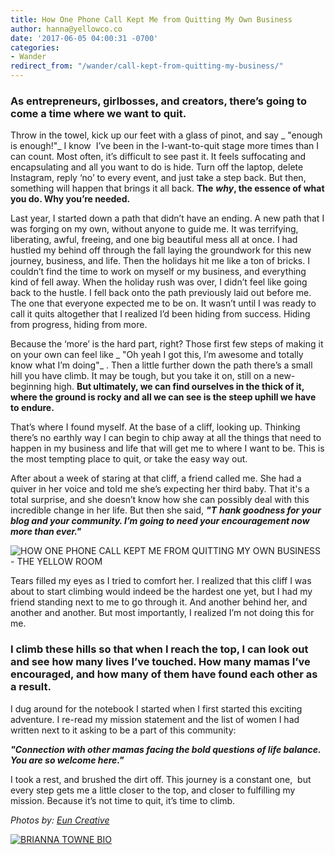 ```yaml
---
title: How One Phone Call Kept Me from Quitting My Own Business
author: hanna@yellowco.co
date: '2017-06-05 04:00:31 -0700'
categories:
- Wander
redirect_from: "/wander/call-kept-from-quitting-my-business/"
---
```


### **As entrepreneurs, girlbosses, and creators, there’s going to come a time where we want to quit.**

Throw in the towel, kick up our feet with a glass of pinot, and say _ "enough is enough!"_ I know  I’ve been in the I-want-to-quit stage more times than I can count. Most often, it’s difficult to see past it. It feels suffocating and encapsulating and all you want to do is hide. Turn off the laptop, delete Instagram, reply ‘no’ to every event, and just take a step back. But then, something will happen that brings it all back. **The** **_why_, the essence of what you do. Why you’re needed.**

Last year, I started down a path that didn’t have an ending. A new path that I was forging on my own, without anyone to guide me. It was terrifying, liberating, awful, freeing, and one big beautiful mess all at once. I had hustled my behind off through the fall laying the groundwork for this new journey, business, and life. Then the holidays hit me like a ton of bricks. I couldn’t find the time to work on myself or my business, and everything kind of fell away. When the holiday rush was over, I didn’t feel like going back to the hustle. I fell back onto the path previously laid out before me. The one that everyone expected me to be on. It wasn’t until I was ready to call it quits altogether that I realized I’d been hiding from success. Hiding from progress, hiding from more.

Because the ‘more’ is the hard part, right? Those first few steps of making it on your own can feel like _ "Oh yeah I got this, I’m awesome and totally know what I’m doing"_ . Then a little further down the path there’s a small hill you have climb. It may be tough, but you take it on, still on a new-beginning high. **But ultimately, we can find ourselves in the thick of it, where the ground is rocky and all we can see is the steep uphill we have to endure.**

That’s where I found myself. At the base of a cliff, looking up. Thinking there’s no earthly way I can begin to chip away at all the things that need to happen in my business and life that will get me to where I want to be. This is the most tempting place to quit, or take the easy way out.

After about a week of staring at that cliff, a friend called me. She had a quiver in her voice and told me she’s expecting her third baby. That it's a total surprise, and she doesn’t know how she can possibly deal with this incredible change in her life. But then she said, **_"T_** **_hank goodness for your blog and your community. I’m going to need your encouragement now more than ever."_**

![HOW ONE PHONE CALL KEPT ME FROM QUITTING MY OWN BUSINESS - THE YELLOW ROOM](https://yellow-blog-images.imgix.net/2017/06/KelsieMcNair-160.jpg)

Tears filled my eyes as I tried to comfort her. I realized that this cliff I was about to start climbing would indeed be the hardest one yet, but I had my friend standing next to me to go through it. And another behind her, and another and another. But most importantly, I realized I’m not doing this for me.

### **I climb these hills so that when I reach the top, I can look out and see how many lives I’ve touched. How many mamas I’ve encouraged, and how many of them have found each other as a result.**

I dug around for the notebook I started when I first started this exciting adventure. I re-read my mission statement and the list of women I had written next to it asking to be a part of this community:

**_"Connection with other mamas facing the bold questions of life balance. You are so welcome here."_**

I took a rest, and brushed the dirt off. This journey is a constant one,  but every step gets me a little closer to the top, and closer to fulfilling my mission. Because it’s not time to quit, it’s time to climb.

_Photos by: [Eun Creative](http://www.euncreative.com/)_

[![BRIANNA TOWNE BIO](https://yellow-blog-images.imgix.net/2017/06/BRIANNA-TOWNE-BIO.jpg)](http://lifebybri.com/)
